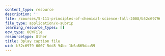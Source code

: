 ```yaml
---
content_type: resource
description: ''
file: /courses/5-111-principles-of-chemical-science-fall-2008/b52c697960075dd894bc1b6a865daa59_-c-X8zk0ywo.vtt
file_type: application/x-subrip
learning_resource_types: []
ocw_type: OCWFile
resourcetype: Other
title: 3play caption file
uid: b52c6979-6007-5dd8-94bc-1b6a865daa59
---
```

